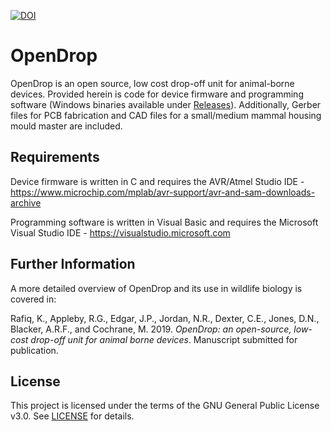 [![DOI](https://zenodo.org/badge/163469663.svg)](https://zenodo.org/badge/latestdoi/163469663)

# OpenDrop
OpenDrop is an open source, low cost drop-off unit for animal-borne devices. Provided herein is code for device firmware and programming software (Windows binaries available under [Releases](https://github.com/Wild-Spy/OpenDrop/releases)). Additionally, Gerber files for PCB fabrication and CAD files for a small/medium mammal housing mould master are included.

## Requirements
Device firmware is written in C and requires the AVR/Atmel Studio IDE - https://www.microchip.com/mplab/avr-support/avr-and-sam-downloads-archive

Programming software is written in Visual Basic and requires the Microsoft Visual Studio IDE - https://visualstudio.microsoft.com

## Further Information
A more detailed overview of OpenDrop and its use in wildlife biology is covered in: 

Rafiq, K., Appleby, R.G., Edgar, J.P., Jordan, N.R., Dexter, C.E., Jones, D.N., Blacker, A.R.F., and Cochrane, M. 2019. *OpenDrop: an open-source, low-cost drop-off unit for animal borne devices*. Manuscript submitted for publication.

## License
This project is licensed under the terms of the GNU General Public License v3.0. See [LICENSE](LICENSE) for details.
